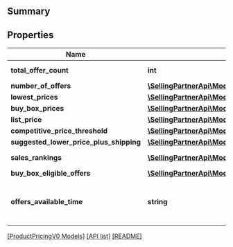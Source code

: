 ## Summary

## Properties

Name | Type | Description | Notes
------------ | ------------- | ------------- | -------------
**total_offer_count** | **int** | The number of unique offers contained in NumberOfOffers. |
**number_of_offers** | [**\SellingPartnerApi\Model\ProductPricingV0\OfferCountType[]**](OfferCountType.md) |  | [optional]
**lowest_prices** | [**\SellingPartnerApi\Model\ProductPricingV0\LowestPriceType[]**](LowestPriceType.md) |  | [optional]
**buy_box_prices** | [**\SellingPartnerApi\Model\ProductPricingV0\BuyBoxPriceType[]**](BuyBoxPriceType.md) |  | [optional]
**list_price** | [**\SellingPartnerApi\Model\ProductPricingV0\MoneyType**](MoneyType.md) |  | [optional]
**competitive_price_threshold** | [**\SellingPartnerApi\Model\ProductPricingV0\MoneyType**](MoneyType.md) |  | [optional]
**suggested_lower_price_plus_shipping** | [**\SellingPartnerApi\Model\ProductPricingV0\MoneyType**](MoneyType.md) |  | [optional]
**sales_rankings** | [**\SellingPartnerApi\Model\ProductPricingV0\SalesRankType[]**](SalesRankType.md) | A list of sales rank information for the item, by category. | [optional]
**buy_box_eligible_offers** | [**\SellingPartnerApi\Model\ProductPricingV0\OfferCountType[]**](OfferCountType.md) |  | [optional]
**offers_available_time** | **string** | When the status is ActiveButTooSoonForProcessing, this is the time when the offers will be available for processing. Must be in ISO 8601 format. | [optional]

[[ProductPricingV0 Models]](../) [[API list]](../../Api) [[README]](../../../README.md)
